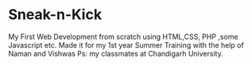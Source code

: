 # Sneak-n-Kick
My First Web Development from scratch using HTML,CSS, PHP ,some Javascript etc.
Made it for my 1st year Summer Training with the help of Naman and Vishwas Ps: my classmates at Chandigarh University.
